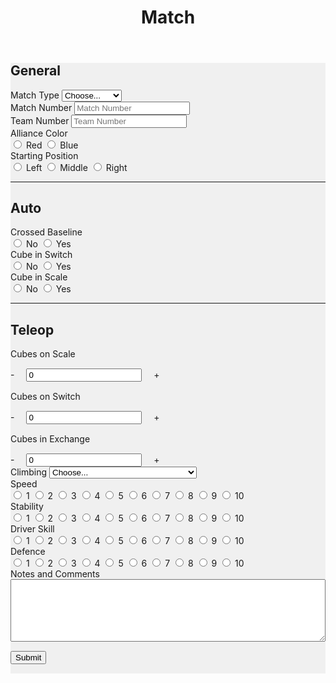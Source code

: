 ﻿---
layout: default
title: Match
---
<div class="container-fluid" style="background-color: #f0f0f0; margin-bottom: 15px">
	<form>
		<div class="row">
			<div class="col-md">
				<h2>General</h2>
			</div>
		</div>
		<div class="row">
			<div class="col-md">
				<label class="mr-sm-2" for="matchType">Match Type</label>
				<select class="custom-select mr-sm-2" id="matchType">
					<option selected>Choose...</option>
					<option value="p">Practice</option>
					<option value="q">Qualification</option>
				</select>
			</div>
			<div class="col-md">
				<label class="mr-sm-2" for="matchNumber">Match Number</label>
				<input id="matchNumber" type="tel" class="form-control" placeholder="Match Number">
			</div>
			<div class="col-md">
				<label class="mr-sm-2" for="teamNumber">Team Number</label>
				<input id="teamNumber" type="tel" class="form-control" placeholder="Team Number">
			</div>
		</div>
		<div class="row">
			<div class="col">
				<label class="mr-sm-2" style="display: block" for="allianceColor">Alliance Color</label>
				<div id="allianceColor" class="btn-group btn-group-toggle" data-toggle="buttons">
					<label class="btn btn-danger">
						<input type="radio" value="red" name="allianceColor" id="allianceColorRed" autocomplete="off"> Red
					</label>
					<label class="btn btn-primary">
						<input type="radio" value="blue" name="allianceColor" id="allianceColorBlue" autocomplete="off"> Blue
					</label>
				</div>
			</div>
			<div class="col">
				<label class="mr-sm-2" style="display: block" for="startingPosition">Starting Position</label>
				<div id="startingPosition" class="btn-group btn-group-toggle" data-toggle="buttons">
					<label class="btn btn-secondary">
						<input type="radio" value="left" name="startingPosition" id="startingPositionLeft" autocomplete="off"> Left
					</label>
					<label class="btn btn-secondary">
						<input type="radio" value="middle" name="startingPosition" id="startingPositionMiddle" autocomplete="off"> Middle
					</label>
					<label class="btn btn-secondary">
						<input type="radio" value="right" name="startingPosition" id="startingPositionRight" autocomplete="off"> Right
					</label>
				</div>
			</div>
		</div>
				<hr/>
				<div class="row">
					<div class="col-md">
						<h2>Auto</h2>
					</div>
				</div>
				<div class="row">
					<div class="col">
						<label class="mr-sm-2" style="display: block" for="autoCrossedBaseline">Crossed Baseline</label>
						<div id="autoCrossedBaseline" class="btn-group btn-group-toggle" data-toggle="buttons">
							<label class="btn btn-secondary">
								<input type="radio" value="0" name="autoCrossedBaseline" id="autoBaselineNo" autocomplete="off"> No
							</label>
							<label class="btn btn-secondary">
								<input type="radio" value="1" name="autoCrossedBaseline" id="autoBaselineYes" autocomplete="off"> Yes
							</label>
						</div>
					</div>
					<div class="col">
						<label class="mr-sm-2" style="display: block" for="autoSwitch">Cube in Switch</label>
						<div id="autoSwitch" class="btn-group btn-group-toggle" data-toggle="buttons">
							<label class="btn btn-secondary">
								<input type="radio" value="0" name="autoSwitch" id="autoSwitchNo" autocomplete="off"> No
							</label>
							<label class="btn btn-secondary">
								<input type="radio" value="1" name="autoSwitch" id="autoSwitchYes" autocomplete="off"> Yes
							</label>
						</div>
					</div>
					<div class="col">
						<label class="mr-sm-2" style="display: block" for="autoScale">Cube in Scale</label>
						<div id="autoSwitch" class="btn-group btn-group-toggle" data-toggle="buttons">
							<label class="btn btn-secondary">
								<input type="radio" value="0" name="autoScale" id="autoScaleNo" autocomplete="off"> No
							</label>
							<label class="btn btn-secondary">
								<input type="radio" value="1" name="autoScale" id="autoScaleYes" autocomplete="off"> Yes
							</label>
						</div>
					</div>
				</div>
				<hr/>
				<div class="row">
					<div class="col-md">
						<h2>Teleop</h2>
					</div>
				</div>
				<div class="row">
					<div class="col-md">
						<label style="margin-bottom: 0px" for="teleopScaleCubes">Cubes on Scale</label>
					</div>
				</div>
				<div class="row" style="margin-top:15px">
					<div class="col-md input-group">
						<a onclick="modifyScale_qty(-1)" class="btn btn-danger btn-lg" style="width: 50px; height: 50px; margin-right: 15px;" role="button">-</a>
						<input id="teleopScaleCubes" type="tel" class="form-control" value="0">
						<a onclick="modifyScale_qty(1)" class="btn btn-success btn-lg" style="width: 50px; height: 50px; margin-left: 15px;" role="button">+</a>
					</div>
				</div>
				<div class="row" style="margin-top:15px">
					<div class="col-md">
						<label style="margin-bottom: 0px" for="teleopSwitchCubes">Cubes on Switch</label>
					</div>
				</div>
				<div class="row" style="margin-top:15px">
					<div class="col-md input-group">
						<a onclick="modifySwitch_qty(-1)" class="btn btn-danger btn-lg" style="width: 50px; height: 50px; margin-right: 15px;" role="button">-</a>
						<input id="teleopSwitchCubes" type="tel" class="form-control" value="0">
						<a onclick="modifySwitch_qty(1)" class="btn btn-success btn-lg" style="width: 50px; height: 50px; margin-left: 15px;" role="button">+</a>
					</div>
				</div>
				<div class="row" style="margin-top:15px">
					<div class="col-md">
						<label style="margin-bottom: 0px" for="teleopExchangeCubes">Cubes in Exchange</label>
					</div>
				</div>
				<div class="row" style="margin-top:15px">
					<div class="col-md input-group">
						<a onclick="modifyExchange_qty(-1)" class="btn btn-danger btn-lg" style="width: 50px; height: 50px; margin-right: 15px;"
						 role="button">-</a>
						<input id="teleopExchangeCubes" type="tel" class="form-control" value="0">
						<a onclick="modifyExchange_qty(1)" class="btn btn-success btn-lg" style="width: 50px; height: 50px; margin-left: 15px;" role="button">+</a>
					</div>
				</div>
				<div class="row">
					<div class="col-md">
						<label class="mr-sm-2" for="climbingType">Climbing</label>
						<select class="custom-select mr-sm-2" id="climbingType">
							<option selected>Choose...</option>
							<option value="did not climb or park">Did Not Climb or Park</option>
							<option value="failed to climb">Failed to Climb</option>
							<option value="parked">Parked</option>
							<option value="climbed on rung">Climbed on Rung</option>
							<option value="climbed on another robot off rung">Climbed on Another Robot Off Rung</option>
							<option value="deployed ramp">Deployed Ramp</option>
							<option value="deployed ramp and levitated">Deployed Ramp and Levitated</option>
							<option value="used another robots ramp">Used Another Robot's Ramp</option>
							<option value="levitated">Levitated</option>
							<option value="other">Other Describe in Notes</option>
						</select>
					</div>
				</div>
				<div class="row">
					<div class="col-xl-4 col-lg-6 col-md-12">
						<label class="mr-sm-2" style="display: block" for="speedRating">Speed</label>
						<div id="speedRating" class="btn-group btn-group-toggle" data-toggle="buttons">
							<label class="btn btn-secondary">
								<input type="radio" value="1" name="speedRating" id="speed1" autocomplete="off"> 1
							</label>
							<label class="btn btn-secondary">
								<input type="radio" value="2" name="speedRating" id="speed2" autocomplete="off"> 2
							</label>
							<label class="btn btn-secondary">
								<input type="radio" value="3" name="speedRating" id="speed3" autocomplete="off"> 3
							</label>
							<label class="btn btn-secondary">
								<input type="radio" value="4" name="speedRating" id="speed4" autocomplete="off"> 4
							</label>
							<label class="btn btn-secondary">
								<input type="radio" value="5" name="speedRating" id="speed5" autocomplete="off"> 5
							</label>
							<label class="btn btn-secondary">
								<input type="radio" value="6" name="speedRating" id="speed6" autocomplete="off"> 6
							</label>
							<label class="btn btn-secondary">
								<input type="radio" value="7" name="speedRating" id="speed7" autocomplete="off"> 7
							</label>
							<label class="btn btn-secondary">
								<input type="radio" value="8" name="speedRating" id="speed8" autocomplete="off"> 8
							</label>
							<label class="btn btn-secondary">
								<input type="radio" value="9" name="speedRating" id="speed9" autocomplete="off"> 9
							</label>
							<label class="btn btn-secondary">
								<input type="radio" value="10" name="speedRating" id="speed10" autocomplete="off"> 10
							</label>
						</div>
					</div>
					<div class="col-xl-4 col-lg-6 col-md-12">
						<label class="mr-sm-2" style="display: block" for="stabilityRating">Stability</label>
						<div id="stabilityRating" class="btn-group btn-group-toggle" data-toggle="buttons">
							<label class="btn btn-secondary">
								<input type="radio" value="1" name="stabilityRating" id="stability1" autocomplete="off"> 1
							</label>
							<label class="btn btn-secondary">
								<input type="radio" value="2" name="stabilityRating" id="stability2" autocomplete="off"> 2
							</label>
							<label class="btn btn-secondary">
								<input type="radio" value="3" name="stabilityRating" id="stability3" autocomplete="off"> 3
							</label>
							<label class="btn btn-secondary">
								<input type="radio" value="4" name="stabilityRating" id="stability4" autocomplete="off"> 4
							</label>
							<label class="btn btn-secondary">
								<input type="radio" value="5" name="stabilityRating" id="stability5" autocomplete="off"> 5
							</label>
							<label class="btn btn-secondary">
								<input type="radio" value="6" name="stabilityRating" id="stability6" autocomplete="off"> 6
							</label>
							<label class="btn btn-secondary">
								<input type="radio" value="7" name="stabilityRating" id="stability7" autocomplete="off"> 7
							</label>
							<label class="btn btn-secondary">
								<input type="radio" value="8" name="stabilityRating" id="stability8" autocomplete="off"> 8
							</label>
							<label class="btn btn-secondary">
								<input type="radio" value="9" name="stabilityRating" id="stability9" autocomplete="off"> 9
							</label>
							<label class="btn btn-secondary">
								<input type="radio" value="10" name="stabilityRating" id="stability10" autocomplete="off"> 10
							</label>
						</div>
					</div>
					<div class="col-xl-4 col-lg-6 col-md-12">
						<label class="mr-sm-2" style="display: block" for="skillRating">Driver Skill</label>
						<div id="skillRating" class="btn-group btn-group-toggle" data-toggle="buttons">
							<label class="btn btn-secondary">
								<input type="radio" value="1" name="skillRating" id="skill1" autocomplete="off"> 1
							</label>
							<label class="btn btn-secondary">
								<input type="radio" value="2" name="skillRating" id="skill2" autocomplete="off"> 2
							</label>
							<label class="btn btn-secondary">
								<input type="radio" value="3" name="skillRating" id="skill3" autocomplete="off"> 3
							</label>
							<label class="btn btn-secondary">
								<input type="radio" value="4" name="skillRating" id="skill4" autocomplete="off"> 4
							</label>
							<label class="btn btn-secondary">
								<input type="radio" value="5" name="skillRating" id="skill5" autocomplete="off"> 5
							</label>
							<label class="btn btn-secondary">
								<input type="radio" value="6" name="skillRating" id="skill6" autocomplete="off"> 6
							</label>
							<label class="btn btn-secondary">
								<input type="radio" value="7" name="skillRating" id="skill7" autocomplete="off"> 7
							</label>
							<label class="btn btn-secondary">
								<input type="radio" value="8" name="skillRating" id="skill8" autocomplete="off"> 8
							</label>
							<label class="btn btn-secondary">
								<input type="radio" value="9" name="skillRating" id="skill9" autocomplete="off"> 9
							</label>
							<label class="btn btn-secondary">
								<input type="radio" value="10" name="skillRating" id="skill10" autocomplete="off"> 10
							</label>
						</div>
					</div>
					<div class="col-xl-4 col-lg-6 col-md-12">
						<label class="mr-sm-2" style="display: block" for="defenceRating">Defence</label>
						<div id="defenceRating" class="btn-group btn-group-toggle" data-toggle="buttons">
							<label class="btn btn-secondary">
								<input type="radio" value="1" name="defenceRating" id="defence1" autocomplete="off"> 1
							</label>
							<label class="btn btn-secondary">
								<input type="radio" value="2" name="defenceRating" id="defence2" autocomplete="off"> 2
							</label>
							<label class="btn btn-secondary">
								<input type="radio" value="3" name="defenceRating" id="defence3" autocomplete="off"> 3
							</label>
							<label class="btn btn-secondary">
								<input type="radio" value="4" name="defenceRating" id="defence4" autocomplete="off"> 4
							</label>
							<label class="btn btn-secondary">
								<input type="radio" value="5" name="defenceRating" id="defence5" autocomplete="off"> 5
							</label>
							<label class="btn btn-secondary">
								<input type="radio" value="6" name="defenceRating" id="defence6" autocomplete="off"> 6
							</label>
							<label class="btn btn-secondary">
								<input type="radio" value="7" name="defenceRating" id="defence7" autocomplete="off"> 7
							</label>
							<label class="btn btn-secondary">
								<input type="radio" value="8" name="defenceRating" id="defence8" autocomplete="off"> 8
							</label>
							<label class="btn btn-secondary">
								<input type="radio" value="9" name="defenceRating" id="defence9" autocomplete="off"> 9
							</label>
							<label class="btn btn-secondary">
								<input type="radio" value="10" name="defenceRating" id="defence10" autocomplete="off"> 10
							</label>
						</div>
					</div>
				</div>
				<div class="row">
					<div class="col">
						<label class="mr-sm-2" style="display: block" for="commentSection">Notes and Comments</label>
						<textarea style="width: 100%; height:100px" id="commentSection"></textarea>
					</div>
				</div>
				<button id="Submit" class="btn btn-success" type="button" style="margin-top: 15px; margin-bottom: 15px">Submit</button>
	</form>
	</div>